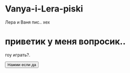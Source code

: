 # Vanya-i-Lera-piski
<!DOCTYPE html>
<html lang="ru">
<head>
    <meta charset="UTF-8">
    <meta name="viewport" content="width=device-width, initial-scale=1.0">
    Лера и Ваня пис.. хех
</head>
<body>
    <h1>приветик у меня вопросик..</h1>
    <p>гоу играть?.</p>
    <button onclick="alert('молодец!')">Нажми если да</button>
</body>
</html>
